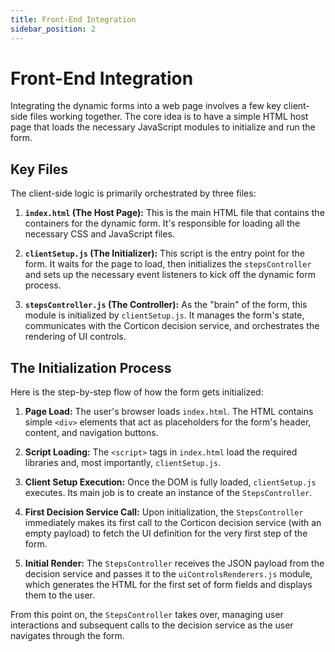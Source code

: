 ```yaml
---
title: Front-End Integration
sidebar_position: 2
---
```


# Front-End Integration

Integrating the dynamic forms into a web page involves a few key client-side files working together. The core idea is to have a simple HTML host page that loads the necessary JavaScript modules to initialize and run the form.

## Key Files

The client-side logic is primarily orchestrated by three files:

1.  **`index.html` (The Host Page):** This is the main HTML file that contains the containers for the dynamic form. It's responsible for loading all the necessary CSS and JavaScript files.

2.  **`clientSetup.js` (The Initializer):** This script is the entry point for the form. It waits for the page to load, then initializes the `stepsController` and sets up the necessary event listeners to kick off the dynamic form process.

3.  **`stepsController.js` (The Controller):** As the "brain" of the form, this module is initialized by `clientSetup.js`. It manages the form's state, communicates with the Corticon decision service, and orchestrates the rendering of UI controls.

## The Initialization Process

Here is the step-by-step flow of how the form gets initialized:

1.  **Page Load:** The user's browser loads `index.html`. The HTML contains simple `<div>` elements that act as placeholders for the form's header, content, and navigation buttons.

2.  **Script Loading:** The `<script>` tags in `index.html` load the required libraries and, most importantly, `clientSetup.js`.

3.  **Client Setup Execution:** Once the DOM is fully loaded, `clientSetup.js` executes. Its main job is to create an instance of the `StepsController`.

4.  **First Decision Service Call:** Upon initialization, the `StepsController` immediately makes its first call to the Corticon decision service (with an empty payload) to fetch the UI definition for the very first step of the form.

5.  **Initial Render:** The `StepsController` receives the JSON payload from the decision service and passes it to the `uiControlsRenderers.js` module, which generates the HTML for the first set of form fields and displays them to the user.

From this point on, the `StepsController` takes over, managing user interactions and subsequent calls to the decision service as the user navigates through the form.